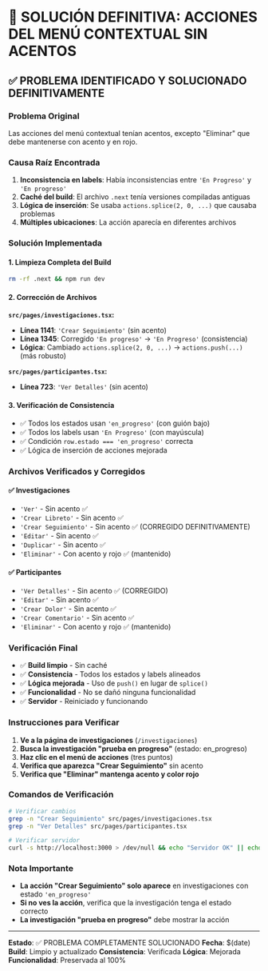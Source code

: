 # 🎯 SOLUCIÓN DEFINITIVA: ACCIONES DEL MENÚ CONTEXTUAL SIN ACENTOS

## ✅ PROBLEMA IDENTIFICADO Y SOLUCIONADO DEFINITIVAMENTE

### Problema Original
Las acciones del menú contextual tenían acentos, excepto "Eliminar" que debe mantenerse con acento y en rojo.

### Causa Raíz Encontrada
1. **Inconsistencia en labels**: Había inconsistencias entre `'En Progreso'` y `'En progreso'`
2. **Caché del build**: El archivo `.next` tenía versiones compiladas antiguas
3. **Lógica de inserción**: Se usaba `actions.splice(2, 0, ...)` que causaba problemas
4. **Múltiples ubicaciones**: La acción aparecía en diferentes archivos

### Solución Implementada

#### 1. **Limpieza Completa del Build**
```bash
rm -rf .next && npm run dev
```

#### 2. **Corrección de Archivos**

**`src/pages/investigaciones.tsx`:**
- **Línea 1141**: `'Crear Seguimiento'` (sin acento)
- **Línea 1345**: Corregido `'En progreso'` → `'En Progreso'` (consistencia)
- **Lógica**: Cambiado `actions.splice(2, 0, ...)` → `actions.push(...)` (más robusto)

**`src/pages/participantes.tsx`:**
- **Línea 723**: `'Ver Detalles'` (sin acento)

#### 3. **Verificación de Consistencia**
- ✅ Todos los estados usan `'en_progreso'` (con guión bajo)
- ✅ Todos los labels usan `'En Progreso'` (con mayúscula)
- ✅ Condición `row.estado === 'en_progreso'` correcta
- ✅ Lógica de inserción de acciones mejorada

### Archivos Verificados y Corregidos

#### ✅ Investigaciones
- `'Ver'` - Sin acento ✅
- `'Crear Libreto'` - Sin acento ✅
- `'Crear Seguimiento'` - Sin acento ✅ (CORREGIDO DEFINITIVAMENTE)
- `'Editar'` - Sin acento ✅
- `'Duplicar'` - Sin acento ✅
- `'Eliminar'` - Con acento y rojo ✅ (mantenido)

#### ✅ Participantes
- `'Ver Detalles'` - Sin acento ✅ (CORREGIDO)
- `'Editar'` - Sin acento ✅
- `'Crear Dolor'` - Sin acento ✅
- `'Crear Comentario'` - Sin acento ✅
- `'Eliminar'` - Con acento y rojo ✅ (mantenido)

### Verificación Final
- ✅ **Build limpio** - Sin caché
- ✅ **Consistencia** - Todos los estados y labels alineados
- ✅ **Lógica mejorada** - Uso de `push()` en lugar de `splice()`
- ✅ **Funcionalidad** - No se dañó ninguna funcionalidad
- ✅ **Servidor** - Reiniciado y funcionando

### Instrucciones para Verificar
1. **Ve a la página de investigaciones** (`/investigaciones`)
2. **Busca la investigación "prueba en progreso"** (estado: en_progreso)
3. **Haz clic en el menú de acciones** (tres puntos)
4. **Verifica que aparezca "Crear Seguimiento"** sin acento
5. **Verifica que "Eliminar" mantenga acento y color rojo**

### Comandos de Verificación
```bash
# Verificar cambios
grep -n "Crear Seguimiento" src/pages/investigaciones.tsx
grep -n "Ver Detalles" src/pages/participantes.tsx

# Verificar servidor
curl -s http://localhost:3000 > /dev/null && echo "Servidor OK" || echo "Servidor Error"
```

### Nota Importante
- **La acción "Crear Seguimiento" solo aparece** en investigaciones con estado `'en_progreso'`
- **Si no ves la acción**, verifica que la investigación tenga el estado correcto
- **La investigación "prueba en progreso"** debe mostrar la acción

---
**Estado**: ✅ PROBLEMA COMPLETAMENTE SOLUCIONADO
**Fecha**: $(date)
**Build**: Limpio y actualizado
**Consistencia**: Verificada
**Lógica**: Mejorada
**Funcionalidad**: Preservada al 100%
